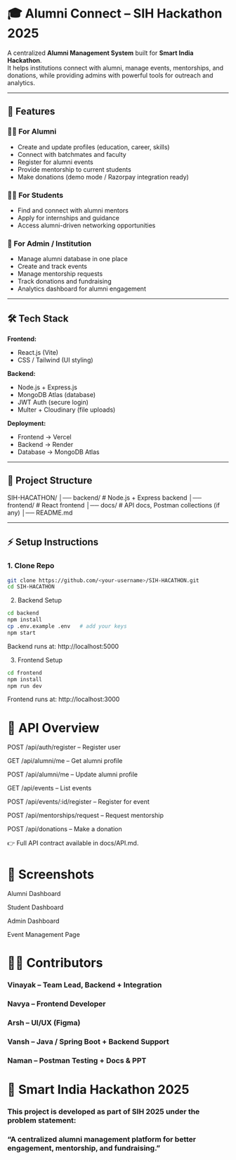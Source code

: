 # 🎓 Alumni Connect – SIH Hackathon 2025

A centralized **Alumni Management System** built for **Smart India Hackathon**.  
It helps institutions connect with alumni, manage events, mentorships, and donations, while providing admins with powerful tools for outreach and analytics.

---

## 🚀 Features

### 👨‍🎓 For Alumni
- Create and update profiles (education, career, skills)
- Connect with batchmates and faculty
- Register for alumni events
- Provide mentorship to current students
- Make donations (demo mode / Razorpay integration ready)

### 🧑‍🎓 For Students
- Find and connect with alumni mentors
- Apply for internships and guidance
- Access alumni-driven networking opportunities

### 🏫 For Admin / Institution
- Manage alumni database in one place
- Create and track events
- Manage mentorship requests
- Track donations and fundraising
- Analytics dashboard for alumni engagement

---

## 🛠️ Tech Stack

**Frontend:**  
- React.js (Vite)  
- CSS / Tailwind (UI styling)  

**Backend:**  
- Node.js + Express.js  
- MongoDB Atlas (database)  
- JWT Auth (secure login)  
- Multer + Cloudinary (file uploads)  

**Deployment:**  
- Frontend → Vercel  
- Backend → Render  
- Database → MongoDB Atlas  

---

## 📂 Project Structure
SIH-HACATHON/
│── backend/ # Node.js + Express backend
│── frontend/ # React frontend
│── docs/ # API docs, Postman collections (if any)
│── README.md

---

## ⚡ Setup Instructions

### 1. Clone Repo
```bash
git clone https://github.com/<your-username>/SIH-HACATHON.git
cd SIH-HACATHON
```
2. Backend Setup
```bash
cd backend
npm install
cp .env.example .env   # add your keys
npm start
```
Backend runs at: http://localhost:5000


3. Frontend Setup
```bash 
cd frontend
npm install
npm run dev
```
Frontend runs at: http://localhost:3000
# 📡 API Overview

 POST /api/auth/register – Register user
 
 GET /api/alumni/me – Get alumni profile
 
 POST /api/alumni/me – Update alumni profile
 
 GET /api/events – List events
 
 POST /api/events/:id/register – Register for event
 
 POST /api/mentorships/request – Request mentorship
 
 POST /api/donations – Make a donation
 
 👉 Full API contract available in docs/API.md.

# 📸 Screenshots 
Alumni Dashboard

Student Dashboard

Admin Dashboard

Event Management Page


# 👨‍💻 Contributors

### Vinayak – Team Lead, Backend + Integration
### Navya – Frontend Developer
### Arsh – UI/UX (Figma)
### Vansh – Java / Spring Boot + Backend Support
### Naman – Postman Testing + Docs & PPT

# 📅 Smart India Hackathon 2025
### This project is developed as part of SIH 2025 under the problem statement:
### “A centralized alumni management platform for better engagement, mentorship, and fundraising.”






